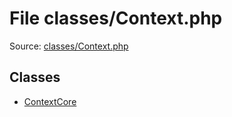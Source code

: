 File classes/Context.php
=========

Source: [classes/Context.php](https://github.com/PrestaShop/PrestaShop/blob/1.6.0.2/classes/Context.php)


Classes
-------

* [ContextCore](class.ContextCore.md)


